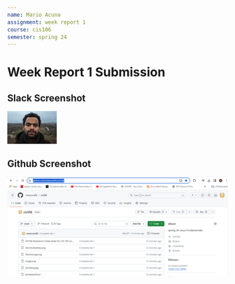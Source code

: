 ```yaml
---
name: Mario Acuna
assignment: week report 1
course: cis106
semester: spring 24
---
```


# Week Report 1 Submission

## Slack Screenshot
![alt text](image.png)

## Github Screenshot
![alt text](image-1.png)